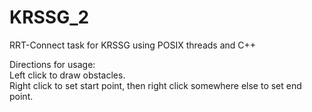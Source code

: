 # KRSSG_2
RRT-Connect task for KRSSG using POSIX threads and C++   

Directions for usage:             
Left click to draw obstacles.             
Right click to set start point, then right click somewhere else to set end point.           
